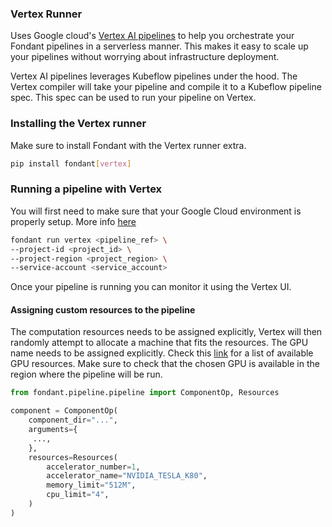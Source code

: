 ### Vertex Runner

Uses Google
cloud's [Vertex AI pipelines](https://cloud.google.com/vertex-ai/docs/pipelines/introduction) to
help you
orchestrate your Fondant pipelines in a serverless manner. This makes it easy to scale up your
pipelines without worrying about infrastructure
deployment.  

Vertex AI pipelines leverages Kubeflow pipelines under the hood. The Vertex compiler will take your pipeline and compile it to a Kubeflow pipeline spec.
This spec can be used to run your pipeline on Vertex.

### Installing the Vertex runner 

Make sure to install Fondant with the Vertex runner extra.

```bash
pip install fondant[vertex]
```

### Running a pipeline with Vertex

You will first need to make sure that your Google Cloud environment is properly setup. More info [here](https://codelabs.developers.google.com/vertex-pipelines-intro#2)

```bash
fondant run vertex <pipeline_ref> \
--project-id <project_id> \
--project-region <project_region> \
--service-account <service_account>
```

Once your pipeline is running you can monitor it using the Vertex UI.

#### Assigning custom resources to the pipeline

The computation resources needs to be assigned explicitly, Vertex will then randomly attempt to allocate 
a machine that fits the resources. The GPU name needs to be assigned explicitly. Check this [link](https://github.com/googleapis/python-aiplatform/blob/main/google/cloud/aiplatform_v1/types/accelerator_type.py) 
for a list of available GPU resources. Make sure to check that the chosen GPU is available in the region where the pipeline will be run.   

```python
from fondant.pipeline.pipeline import ComponentOp, Resources

component = ComponentOp(  
    component_dir="...",  
    arguments={  
     ...,  
    },  
    resources=Resources(
        accelerator_number=1,
        accelerator_name="NVIDIA_TESLA_K80",
        memory_limit="512M",
        cpu_limit="4",
    )
)
```
